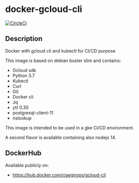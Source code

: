 # docker-gcloud-cli

[![CircleCI](https://circleci.com/gh/aegirops/docker-gcloud-cli.svg?style=svg)](https://circleci.com/gh/aegirops/docker-gcloud-cli)

## Description

Docker with gcloud cli and kubectl for CI/CD purpose

This image is based on debian buster slim and contains:

- Gcloud sdk
- Python 3.7
- Kubectl
- Curl
- Git
- Docker cli
- Jq
- ytt 0.30
- postgresql-client-11
- nslookup

This image is intended to be used in a gke CI/CD environment.

A second flavor is available containing also nodejs 14.
## DockerHub

Available publicly on:

- https://hub.docker.com/r/aegirops/gcloud-cli


